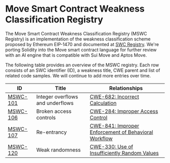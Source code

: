 # Move Smart Contract Weakness Classification Registry

The Move Smart Contract Weakness Classification Registry (MSWC Registry) is an implementation of the weakness classification scheme proposed by Ethereum EIP-1470 and documented at [SWC Registry](https://github.com/SmartContractSecurity/SWC-registry). We're porting Solidity into the Move smart contract language for further review with an AI engine that is compatible with Sui Move and Aptos Move.

The following table provides an overview of the MSWC registry. Each row consists of an SWC identifier (ID), a weakness title, CWE parent and list of related code samples. We will continue to add more entries over time.


| ID                           | Title                                    | Relationships                                                                                           |
| ---------------------------- | ---------------------------------------- | --------------------------------------------------------------------------------------------------------|
| [MSWC-101](./MSWC-101.md)    | Integer overflows and underflows         | [CWE-682: Incorrect Calculation](https://cwe.mitre.org/data/definitions/682.html)                       |
| [MSWC-106](./MSWC-106.md)    | Broken access controls                   | [CWE-284: Improper Access Control](https://cwe.mitre.org/data/definitions/284.html)                     |
| [MSWC-107](./MSWC-107.md)    | Re-entrancy                              | [CWE-841: Improper Enforcement of Behavioral Workflow](https://cwe.mitre.org/data/definitions/841.html) |
| [MSWC-120](./MSWC-120.md)    | Weak randomness                          | [CWE-330: Use of Insufficiently Random Values](https://cwe.mitre.org/data/definitions/330.html)         |
